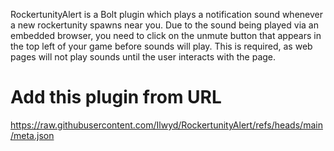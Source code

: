 RockertunityAlert is a Bolt plugin which plays a notification sound whenever a new rockertunity spawns near you. Due to the sound being played via an embedded browser, you need to click on the unmute button that appears in the top left of your game before sounds will play. This is required, as web pages will not play sounds until the user interacts with the page.

# Add this plugin from URL
https://raw.githubusercontent.com/Ilwyd/RockertunityAlert/refs/heads/main/meta.json